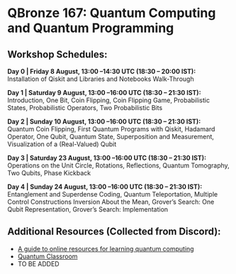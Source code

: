 # QBronze 167: Quantum Computing and Quantum Programming 

## Workshop Schedules:

**Day 0 | Friday 8 August, 13:00 –14:30 UTC (18:30 – 20:00 IST):**<br>
Installation of Qiskit and Libraries and Notebooks Walk-Through

**Day 1 | Saturday 9 August, 13:00 –16:00 UTC (18:30 – 21:30 IST):**<br>
Introduction, One Bit, Coin Flipping, Coin Flipping Game, Probabilistic States, Probabilistic Operators, Two Probabilistic Bits 

**Day 2 | Sunday 10 August, 13:00 –16:00 UTC (18:30 – 21:30 IST):**<br>
Quantum Coin Flipping, First Quantum Programs with Qiskit, Hadamard Operator, One Qubit, Quantum State, Superposition and Measurement, Visualization of a (Real-Valued) Qubit

**Day 3 | Saturday 23 August, 13:00 –16:00 UTC (18:30 – 21:30 IST):**<br>
Operations on the Unit Circle, Rotations, Reflections, Quantum Tomography, Two Qubits, Phase Kickback 

**Day 4 | Sunday 24 August, 13:00 –16:00 UTC (18:30 – 21:30 IST):**<br>
Entanglement and Superdense Coding, Quantum Teleportation, Multiple Control Constructions
Inversion About the Mean, Grover’s Search: One Qubit Representation, Grover’s Search: Implementation

## Additional Resources (Collected from Discord):

- [A guide to online resources for learning quantum computing](https://www.nqcc.ac.uk/a-guide-to-online-resources-for-learning-quantum-computing/)
- [Quantum Classroom](https://monitsharma.github.io/)
- TO BE ADDED
